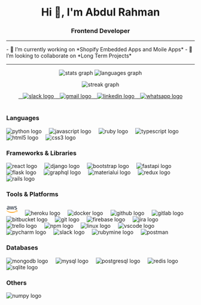 <h1 align="center">Hi 👋, I'm Abdul Rahman</h1> <h3 align="center">Frontend Developer</h3> <hr /> - 🔭 I’m currently working on *Shopify Embedded Apps and Moile Apps* - 👯 I’m looking to collaborate on *Long Term Projects* <hr /> <p align="left"> </p> <div align="center">   <img src="https://github-readme-stats.vercel.app/api?username=muqeetjanjua&hide_title=false&hide_rank=false&show_icons=true&include_all_commits=true&count_private=true&disable_animations=false&theme=dracula&locale=en&hide_border=false" height="150" alt="stats graph"  />   <img src="https://github-readme-stats.vercel.app/api/top-langs?username=muqeetjanjua&locale=en&hide_title=false&layout=compact&card_width=320&langs_count=5&theme=dracula&hide_border=false" height="150" alt="languages graph"  /> </div> <div width="50">   <p></p> </div> <div align="center">   <img src="https://streak-stats.demolab.com?user=muqeetjanjua&locale=en&mode=daily&theme=dark&hide_border=false&border_radius=5&order=3" height="220" alt="streak graph"  /> </div> <p></p> <div align="center">   <a href="https://muqeetjanjua.slack.com" target="_blank">     <img src="https://img.shields.io/static/v1?message=Slack&logo=slack&label=&color=4A154B&logoColor=white&labelColor=&style=for-the-badge" height="35" alt="slack logo"  />   </a>   <a href="mailto:muqeetahmad25@gmail.com" target="_blank">     <img src="https://img.shields.io/static/v1?message=Gmail&logo=gmail&label=&color=D14836&logoColor=white&labelColor=&style=for-the-badge" height="35" alt="gmail logo"  />   </a>   <a href="www.linkedin.com/in/ muqeet-ahmad-523650214" target="_blank">     <img src="https://img.shields.io/static/v1?message=LinkedIn&logo=linkedin&label=&color=0077B5&logoColor=white&labelColor=&style=for-the-badge" height="35" alt="linkedin logo"  />   </a>   <a href="https://wa.me/923340148147?text=Hello%2C%20Muqeet%20How%20are%20you" target="_blank">     <img src="https://img.shields.io/static/v1?message=Whatsapp&logo=whatsapp&label=&color=25D366&logoColor=white&labelColor=&style=for-the-badge" height="35" alt="whatsapp logo"  />   </a> </div> <br clear="both"> <div align="left">   <!-- Languages -->   <h3>Languages</h3>   <img src="https://cdn.jsdelivr.net/gh/devicons/devicon/icons/python/python-original.svg" height="30" alt="python logo"  />   <img width="12" />   <img src="https://cdn.jsdelivr.net/gh/devicons/devicon/icons/javascript/javascript-original.svg" height="30" alt="javascript logo"  />   <img width="12" />   <img src="https://cdn.jsdelivr.net/gh/devicons/devicon/icons/ruby/ruby-original.svg" height="30" alt="ruby logo"  />   <img width="12" />   <img src="https://cdn.jsdelivr.net/gh/devicons/devicon/icons/typescript/typescript-original.svg" height="30" alt="typescript logo"  />   <img width="12" />   <img src="https://cdn.jsdelivr.net/gh/devicons/devicon/icons/html5/html5-original.svg" height="30" alt="html5 logo"  />   <img width="12" />   <img src="https://cdn.jsdelivr.net/gh/devicons/devicon/icons/css3/css3-original.svg" height="30" alt="css3 logo"  />   <!-- Frameworks & Libraries -->   <h3>Frameworks & Libraries</h3>   <img src="https://cdn.jsdelivr.net/gh/devicons/devicon/icons/react/react-original.svg" height="30" alt="react logo"  />   <img width="12" />   <img src="https://cdn.jsdelivr.net/gh/devicons/devicon/icons/django/django-plain.svg" height="30" alt="django logo"  />   <img width="12" />   <img src="https://cdn.jsdelivr.net/gh/devicons/devicon/icons/bootstrap/bootstrap-original.svg" height="30" alt="bootstrap logo"  />   <img width="12" />   <img src="https://cdn.jsdelivr.net/gh/devicons/devicon/icons/fastapi/fastapi-original.svg" height="30" alt="fastapi logo"  />   <img width="12" />   <img src="https://cdn.jsdelivr.net/gh/devicons/devicon/icons/flask/flask-original.svg" height="30" alt="flask logo"  />   <img width="12" />   <img src="https://cdn.jsdelivr.net/gh/devicons/devicon/icons/graphql/graphql-plain.svg" height="30" alt="graphql logo"  />   <img width="12" />   <img src="https://cdn.jsdelivr.net/gh/devicons/devicon/icons/materialui/materialui-original.svg" height="30" alt="materialui logo"  />   <img width="12" />   <img src="https://cdn.jsdelivr.net/gh/devicons/devicon/icons/redux/redux-original.svg" height="30" alt="redux logo"  />   <img width="12" />   <img src="https://cdn.jsdelivr.net/gh/devicons/devicon/icons/rails/rails-original-wordmark.svg" height="30" alt="rails logo"  />   <img width="12" />   <!-- Tools & Platforms -->   <h3>Tools & Platforms</h3>   <img src="https://raw.githubusercontent.com/devicons/devicon/master/icons/amazonwebservices/amazonwebservices-original-wordmark.svg" alt="aws" height="30"/>   <img width="12" />   <img src="https://cdn.jsdelivr.net/gh/devicons/devicon/icons/heroku/heroku-plain.svg" height="30" alt="heroku logo"  />   <img width="12" />   <img src="https://cdn.jsdelivr.net/gh/devicons/devicon/icons/docker/docker-original.svg" height="30" alt="docker logo"  />   <img width="12" />   <img src="https://cdn.jsdelivr.net/gh/devicons/devicon/icons/github/github-original.svg" height="30" alt="github logo"  />   <img width="12" />   <img src="https://cdn.jsdelivr.net/gh/devicons/devicon/icons/gitlab/gitlab-original.svg" height="30" alt="gitlab logo"  />   <img width="12" />   <img src="https://cdn.jsdelivr.net/gh/devicons/devicon/icons/bitbucket/bitbucket-original.svg" height="30" alt="bitbucket logo"  />   <img width="12" />   <img src="https://cdn.jsdelivr.net/gh/devicons/devicon/icons/git/git-original.svg" height="30" alt="git logo"  />   <img width="12" />   <img src="https://cdn.jsdelivr.net/gh/devicons/devicon/icons/firebase/firebase-plain.svg" height="30" alt="firebase logo"  />   <img width="12" />   <img src="https://cdn.jsdelivr.net/gh/devicons/devicon/icons/jira/jira-original.svg" height="30" alt="jira logo"  />   <img width="12" />   <img src="https://cdn.jsdelivr.net/gh/devicons/devicon/icons/trello/trello-plain.svg" height="30" alt="trello logo"  />   <img width="12" />   <img src="https://cdn.jsdelivr.net/gh/devicons/devicon/icons/npm/npm-original-wordmark.svg" height="30" alt="npm logo"  />   <img width="12" />   <img src="https://cdn.jsdelivr.net/gh/devicons/devicon/icons/linux/linux-original.svg" height="30" alt="linux logo"  />   <img width="12" />   <img src="https://cdn.jsdelivr.net/gh/devicons/devicon/icons/vscode/vscode-original.svg" height="30" alt="vscode logo"  />   <img width="12" />   <img src="https://cdn.jsdelivr.net/gh/devicons/devicon/icons/pycharm/pycharm-original.svg" height="30" alt="pycharm logo"  />   <img width="12" />   <img src="https://cdn.jsdelivr.net/gh/devicons/devicon/icons/slack/slack-original.svg" height="30" alt="slack logo"  />   <img width="12" />   <img src="https://cdn.jsdelivr.net/gh/devicons/devicon/icons/rubymine/rubymine-original.svg" height="30" alt="rubymine logo"  />   <img width="12" />   <img src="https://www.vectorlogo.zone/logos/getpostman/getpostman-icon.svg" alt="postman" height="30"/>   <!-- Databases -->   <h3>Databases</h3>   <img src="https://cdn.jsdelivr.net/gh/devicons/devicon/icons/mongodb/mongodb-original.svg" height="30" alt="mongodb logo"  />   <img width="12" />   <img src="https://cdn.jsdelivr.net/gh/devicons/devicon/icons/mysql/mysql-original.svg" height="30" alt="mysql logo"  />   <img width="12" />   <img src="https://cdn.jsdelivr.net/gh/devicons/devicon/icons/postgresql/postgresql-original.svg" height="30" alt="postgresql logo"  />   <img width="12" />   <img src="https://cdn.jsdelivr.net/gh/devicons/devicon/icons/redis/redis-original.svg" height="30" alt="redis logo"  />   <img width="12" />   <img src="https://cdn.jsdelivr.net/gh/devicons/devicon/icons/sqlite/sqlite-original.svg" height="30" alt="sqlite logo"  />   <!-- Others -->   <h3>Others</h3>   <img src="https://cdn.jsdelivr.net/gh/devicons/devicon/icons/numpy/numpy-original.svg" height="30" alt="numpy logo"  /> </div>  
